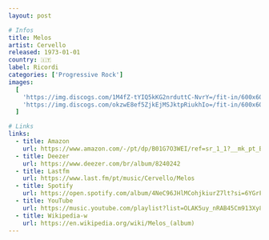 ```yaml
---
layout: post

# Infos
title: Melos
artist: Cervello
released: 1973-01-01
country: 🇮🇹
label: Ricordi
categories: ['Progressive Rock']
images:
  [
    'https://img.discogs.com/1M4fZ-tYIQ5kKG2nrduttC-NvrY=/fit-in/600x600/filters:strip_icc():format(jpeg):mode_rgb():quality(90)/discogs-images/R-2887170-1482789191-3481.png.jpg',
    'https://img.discogs.com/okzwE8ef5ZjkEjMSJktpRiukhIo=/fit-in/600x600/filters:strip_icc():format(jpeg):mode_rgb():quality(90)/discogs-images/R-2887170-1482789234-2261.png.jpg',
  ]

# Links
links:
  - title: Amazon
    url: https://www.amazon.com/-/pt/dp/B01G7O3WEI/ref=sr_1_1?__mk_pt_BR=%C3%85M%C3%85%C5%BD%C3%95%C3%91&dchild=1&keywords=cervello+melos&qid=1614746739&sr=8-1&tag=kvnol08-20
  - title: Deezer
    url: https://www.deezer.com/br/album/8240242
  - title: Lastfm
    url: https://www.last.fm/pt/music/Cervello/Melos
  - title: Spotify
    url: https://open.spotify.com/album/4NeC96JHlMCohjkiurZ7lt?si=6YGrFCpYT5OUImCmrmyK5A
  - title: YouTube
    url: https://music.youtube.com/playlist?list=OLAK5uy_nRAB45Cm913Xy8n5ZDqPaWLEe2ieeZ3kc
  - title: Wikipedia-w
    url: https://en.wikipedia.org/wiki/Melos_(album)
---
```

